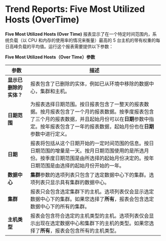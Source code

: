 # Trend Reports: Five Most Utilized Hosts (OverTime)

**Five Most Utilized Hosts (Over Time)** 报表显示了在一个特定时间范围内，系统负载（以 CPU 和内存的使用率的情况来衡量）最高的 5 台主机的带有权重的每日高峰负载的平均值。运行这个报表需要提供以下参数：

**Five Most Utilized Hosts（Over Time）参数**

| **参数** | **描述** |
| -------- | -------- |
| **显示已删除的实体？** | 报表包含了已删除的实体，例如已从环境中移除的数据中心，集群和主机。 |
| **日期范围** | 为报表选择日期范围。按日报表包含了一整天的报表数据。按月报表包含了一个月的报表数据。按季度报表包含了三个月的报表数据，并且起始月份可以在**日期**参数中指定。按年报表包含了一年的报表数据，起始月份也在**日期**参数中进行定义。 |
| **日期** | 报表将包括从这个日期开始的一定时间范围的信息。按日日期范围的增量是一天。按月日期范围使用的是所选月份。按季度日期范围是由所选择的起始月份决定的。按年日期范围是由选择的起始月份开始的一年。 |
| **数据中心** | **集群**参数的选项列表只包含了选定数据中心下的集群。选项列表只显示具有集群的数据中心。 |
| **集群** | 报表只会包含选定集群下的主机。选项列表仅会显示选定数据中心下的集群。如果您选择了**所有**，报表会包含选定数据中心下的所有的集群。 |
| **主机类型** | 报表会包含符合选定的主机类型的主机。选项列表仅会显示出现在选定数据中心和集群下的主机的类型。如果您选择了**所有**，报表会包含所有的主机类型。 |
